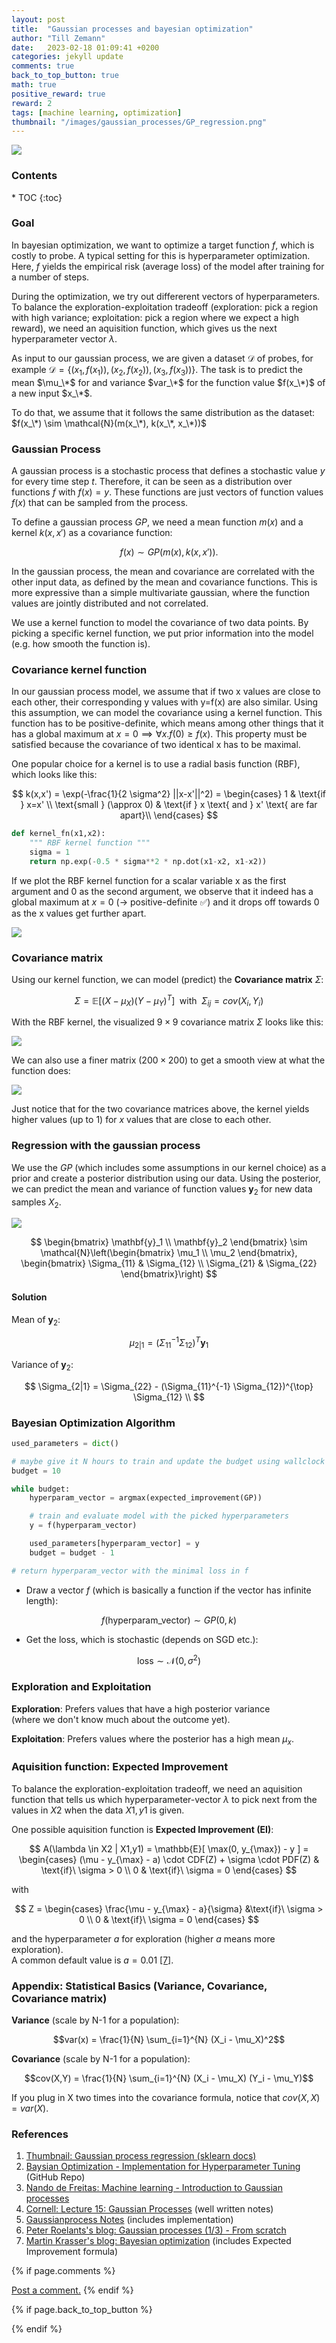 ```yaml
---
layout: post
title:  "Gaussian processes and bayesian optimization"
author: "Till Zemann"
date:   2023-02-18 01:09:41 +0200
categories: jekyll update
comments: true
back_to_top_button: true
math: true
positive_reward: true
reward: 2
tags: [machine learning, optimization]
thumbnail: "/images/gaussian_processes/GP_regression.png"
---
```



<div class="img-block" style="width: 700px;">
    <img src="/images/gaussian_processes/GP_regression.png"/>
</div>

<h3> Contents </h3>
* TOC
{:toc}

<!--
<em style="float:right">First draft: 2023-02-20</em><br>
-->


### Goal

In bayesian optimization, we want to optimize a target function $f$, which is costly to probe. A typical setting for this is hyperparameter optimization. Here, $f$ yields the empirical risk (average loss) of the model after training for a number of steps. 

During the optimization, we try out differerent vectors of hyperparameters. To balance the exploration-exploitation tradeoff (exploration: pick a region with high variance; exploitation: pick a region where we expect a high reward), we need an aquisition function, which gives us the next hyperparameter vector $\lambda$.

As input to our gaussian process, we are given a dataset $\mathcal{D}$ of probes, for example $\mathcal{D} = \{ (x_1, f(x_1)), (x_2, f(x_2)), (x_3, f(x_3)) \}$. The task is to predict the mean $\mu_\*$ for and variance $var_\*$ for the function value $f(x_\*)$ of a new input $x_\*$.

To do that, we assume that it follows the same distribution as the dataset: $f(x_\*) \sim \mathcal{N}(m(x_\*), k(x_\*, x_\*))$


### Gaussian Process

A gaussian process is a stochastic process that defines a stochastic value $y$ for every time step $t$. Therefore, it can be seen as a distribution over functions $f$ with $f(x) = y$. These functions are just vectors of function values $f(x)$ that can be sampled from the process.

To define a gaussian process $GP$, we need a mean function $m(x)$ and a kernel $k(x,x')$ as a covariance function:

$$
f(x) \sim GP( m(x), k(x,x') ).
$$

In the gaussian process, the mean and covariance are correlated with the other input data, as defined by the mean and covariance functions. This is more expressive than a simple multivariate gaussian, where the function values are jointly distributed and not correlated. 

We use a kernel function to model the covariance of two data points. By picking a specific kernel function, we put prior information into the model (e.g. how smooth the function is).


### Covariance kernel function

In our gaussian process model, we assume that if two x values are close to each other, their corresponding y values with y=f(x) are also similar. Using this assumption, we can model the covariance using a kernel function.
This function has to be positive-definite, which means among other things that it has a global maximum at $x=0  \implies \forall x. f(0) \geq f(x)$. This property must be satisfied because the covariance of two identical x has to be maximal.

One popular choice for a kernel is to use a radial basis function (RBF), which looks like this:

$$
k(x,x') = \exp(-\frac{1}{2 \sigma^2} ||x-x'||^2) = 
\begin{cases}
 1 & \text{if } x=x' \\
\text{small } (\approx 0) & \text{if } x \text{ and } x' \text{ are far apart}\\
\end{cases}
$$

```py
def kernel_fn(x1,x2):
    """ RBF kernel function """
    sigma = 1
    return np.exp(-0.5 * sigma**2 * np.dot(x1-x2, x1-x2))
```

If we plot the RBF kernel function for a scalar variable x as the first argument and 0 as the second argument, we observe that it indeed has a global maximum at $x=0$ ($\rightarrow$ positive-definite ✅) and it drops off towards 0 as the x values get further apart.

<div class="img-block" style="width: 400px;">
    <img src="/images/gaussian_processes/radial_basis_function_kernel.png"/>
</div>


### Covariance matrix

Using our kernel function, we can model (predict) the __Covariance matrix__ $\Sigma$:

$$
\Sigma = \mathbb{E}[ (X-\mu_X) (Y-\mu_Y)^T ] \; \text{ with } \; \Sigma_{ij} = cov(X_i, Y_i)
$$

With the RBF kernel, the visualized $9 \times 9$ covariance matrix $\Sigma$ looks like this:

<div class="img-block" style="width: 300px;">
    <img src="/images/gaussian_processes/cov_matrix_9.png"/>
</div>

We can also use a finer matrix ($200 \times 200$) to get a smooth view at what the function does:

<div class="img-block" style="width: 300px;">
    <img src="/images/gaussian_processes/cov_matrix_200.png"/>
</div>

Just notice that for the two covariance matrices above, the kernel yields higher values (up to 1) for $x$ values that are close to each other. 


### Regression with the gaussian process

We use the $GP$ (which includes some assumptions in our kernel choice) as a prior and create a posterior distribution using our data. 
Using the posterior, we can predict the mean and variance of function values $\mathbf{y}_2$ for new data samples $X_2$. 

<div class="img-block" style="width: 700px;">
    <img src="/images/gaussian_processes/GP_regression.png"/>
</div>

$$
\begin{bmatrix} \mathbf{y}_1 \\ \mathbf{y}_2 \end{bmatrix} \sim \mathcal{N}\left(\begin{bmatrix} \mu_1 \\ \mu_2 \end{bmatrix}, \begin{bmatrix} \Sigma_{11} & \Sigma_{12} \\ \Sigma_{21} & \Sigma_{22} \end{bmatrix}\right)
$$


#### Solution

Mean of $\mathbf{y}_2$:

$$
\mu_{2|1} = (\Sigma_{11}^{-1} \Sigma_{12})^T \mathbf{y}_1
$$

Variance of $\mathbf{y}_2$:

$$
\Sigma_{2|1} = \Sigma_{22} - (\Sigma_{11}^{-1} \Sigma_{12})^{\top} \Sigma_{12} \\
$$


<!--
Correlation: 

$$cor(X,Y) = \frac{cov(X,Y)}{\sqrt{var(X) \cdot var(Y)}}$$
-->

<!--
Example with data X = 3x3 matrix
https://cdn.numerade.com/ask_images/e1ebad3023ae4fad824f457f9800c9b3.jpg
-->
<p class="vspace"></p>




### Bayesian Optimization Algorithm

```py
used_parameters = dict()

# maybe give it N hours to train and update the budget using wallclock time
budget = 10

while budget:
    hyperparam_vector = argmax(expected_improvement(GP))

    # train and evaluate model with the picked hyperparameters
    y = f(hyperparam_vector)

    used_parameters[hyperparam_vector] = y
    budget = budget - 1

# return hyperparam_vector with the minimal loss in f
```
- Draw a vector $f$ (which is basically a function if the vector has infinite length):

$$f(\text{hyperparam_vector}) \sim GP(0,k)$$

- Get the loss, which is stochastic (depends on SGD etc.):

$$\text{loss} \sim \mathcal{N}(0,\sigma^2)$$


### Exploration and Exploitation

__Exploration__: Prefers values that have a high posterior variance <br> (where we don't know much about the outcome yet).

__Exploitation__: Prefers values where the posterior has a high mean $\mu_x$.


### Aquisition function: Expected Improvement

To balance the exploration-exploitation tradeoff, we need an aquisition function that tells us which hyperparameter-vector $\lambda$ to pick next from the values in $X2$ when the data $X1, y1$ is given.

One possible aquisition function is __Expected Improvement (EI)__:

$$
A(\lambda \in X2 | X1,y1) = \mathbb{E}[ \max(0, y_{\max}) - y ] = 
\begin{cases}
(\mu - y_{\max} - a) \cdot CDF(Z) + \sigma \cdot PDF(Z) & \text{if}\ \sigma > 0 \\
0 & \text{if}\ \sigma = 0
\end{cases}
$$

with 

$$
Z =
\begin{cases}
\frac{\mu - y_{\max} - a}{\sigma} &\text{if}\ \sigma > 0 \\
0 & \text{if}\ \sigma = 0
\end{cases}
$$

and the hyperparameter $a$ for exploration (higher $a$ means more exploration). <br>
A common default value is $a = 0.01$ [[7]](http://krasserm.github.io/2018/03/21/bayesian-optimization/).

<!-- In-Text Citing -->
<!-- 
You can...
- use bullet points
1. use
2. ordered
3. lists


-- Math --
$\hat{s} = \frac{1}{n-1} \sum_{i=1}^{n} (x_i - \mu)^2$ 

-- Images --
<div class="img-block" style="width: 800px;">
    <img src="/images/lofi_art.png"/>
    <span><strong>Fig 1.1.</strong> Agent and Environment interactions</span>
</div>

-- Links --
[(k-fold) Cross-Validation](https://scikit-learn.org/stable/modules/cross_validation.html)

{% highlight python %}
@jit
def f(x)
    print("hi")
# does cool stuff
{% endhighlight %}

-- Highlights --
AAABC `ASDF` __some bold text__

-- Colors --
The <strong style="color: #1E72E7">joint distribution</strong> of $X$ and $Y$ is written as $P(X, Y)$.
The <strong style="color: #ED412D">marginal distribution</strong> on the other hand can be written out as a table.
-->

<p class="vspace"></p>

### Appendix: Statistical Basics (Variance, Covariance, Covariance matrix)

__Variance__ (scale by N-1 for a population): 

$$var(x) = \frac{1}{N} \sum_{i=1}^{N} (X_i - \mu_X)^2$$

__Covariance__ (scale by N-1 for a population): 

$$cov(X,Y) = \frac{1}{N} \sum_{i=1}^{N} (X_i - \mu_X) (Y_i - \mu_Y)$$

If you plug in X two times into the covariance formula, notice that $cov(X,X) = var(X)$.


### References
1. [Thumbnail: Gaussian process regression (sklearn docs)](https://scikit-learn.org/0.24/auto_examples/gaussian_process/plot_gpr_noisy_targets.html)
2. [Baysian Optimization - Implementation for Hyperparameter Tuning](https://github.com/fmfn/BayesianOptimization/blob/master/examples/basic-tour.ipynb) (GitHub Repo)
3. [Nando de Freitas: Machine learning - Introduction to Gaussian processes](https://www.youtube.com/watch?v=4vGiHC35j9s)
4. [Cornell: Lecture 15: Gaussian Processes](https://www.cs.cornell.edu/courses/cs4780/2018fa/lectures/lecturenote15.html) (well written notes)
5. [Gaussianprocess Notes](http://gaussianprocess.org/gpml/chapters/RW2.pdf) (includes implementation)
6. [Peter Roelants's blog: Gaussian processes (1/3) - From scratch ](https://peterroelants.github.io/posts/gaussian-process-tutorial/)
7. [Martin Krasser's blog: Bayesian optimization](http://krasserm.github.io/2018/03/21/bayesian-optimization/) (includes Expected Improvement formula)


<!-- Ressources -->
[transformer-img]: https://deepfrench.gitlab.io/deep-learning-project/resources/transformer.png


<!-- Optional Comment Section-->
{% if page.comments %}
<p class="vspace"></p>
<a class="commentlink" role="button" href="/comments/">Post a comment.</a> <!-- role="button"  -->
{% endif %}

<!-- Optional Back to Top Button -->
{% if page.back_to_top_button %}
<script src="https://unpkg.com/vanilla-back-to-top@7.2.1/dist/vanilla-back-to-top.min.js"></script>
<script>addBackToTop({
  diameter: 40,
  backgroundColor: 'rgb(255, 255, 255, 0.7)', /* 30,144,255, 0.7 */
  textColor: '#4a4946'
})</script>
{% endif %}